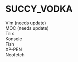 # SUCCY_VODKA
Vim (needs update)
<br> MOC (needs update)
<br> Tilix
<br> Konsole
<br> Fish
<br> XP-PEN
<br> Neofetch
